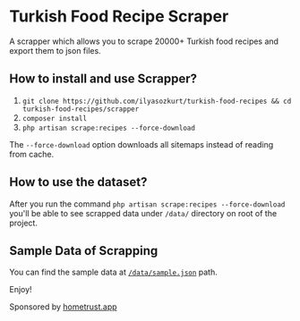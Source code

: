 # Turkish Food Recipe Scraper

A scrapper which allows you to scrape 20000+ Turkish food recipes and export them to json files.

## How to install and use Scrapper?

1. `git clone https://github.com/ilyasozkurt/turkish-food-recipes && cd turkish-food-recipes/scrapper`
2. `composer install`
3. `php artisan scrape:recipes --force-download`

The `--force-download` option downloads all sitemaps instead of reading from cache.

## How to use the dataset?

After you run the command `php artisan scrape:recipes --force-download` you'll be able to see scrapped data under `/data/` directory on root of the project.

## Sample Data of Scrapping

You can find the sample data at [`/data/sample.json`](/data/sample.json) path.

Enjoy!

Sponsored by [hometrust.app](https://hometrust.app "Property Reviews Platform")
